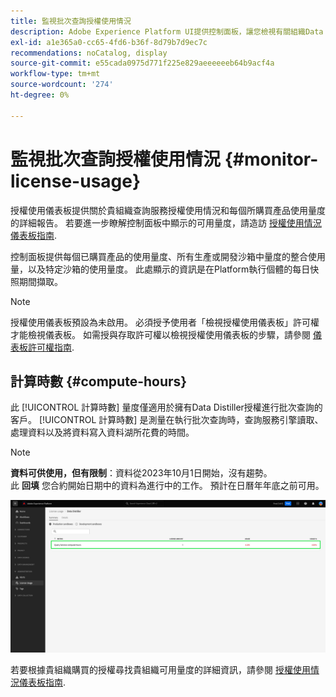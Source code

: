 ```yaml
---
title: 監視批次查詢授權使用情況
description: Adobe Experience Platform UI提供控制面板，讓您檢視有關組織Data Distiller授權使用情況的重要資訊。
exl-id: a1e365a0-cc65-4fd6-b36f-8d79b7d9ec7c
recommendations: noCatalog, display
source-git-commit: e55cada0975d771f225e829aeeeeeeb64b9acf4a
workflow-type: tm+mt
source-wordcount: '274'
ht-degree: 0%

---
```


# 監視批次查詢授權使用情況 {#monitor-license-usage}

授權使用儀表板提供關於貴組織查詢服務授權使用情況和每個所購買產品使用量度的詳細報告。 若要進一步瞭解控制面板中顯示的可用量度，請造訪 [授權使用情況儀表板指南](../../dashboards/guides/license-usage.md#available-metrics).

控制面板提供每個已購買產品的使用量度、所有生產或開發沙箱中量度的整合使用量，以及特定沙箱的使用量度。 此處顯示的資訊是在Platform執行個體的每日快照期間擷取。

>[!NOTE]
>
>授權使用儀表板預設為未啟用。 必須授予使用者「檢視授權使用儀表板」許可權才能檢視儀表板。 如需授與存取許可權以檢視授權使用儀表板的步驟，請參閱 [儀表板許可權指南](../../dashboards/permissions.md).

## 計算時數 {#compute-hours}

此 [!UICONTROL 計算時數] 量度僅適用於擁有Data Distiller授權進行批次查詢的客戶。 [!UICONTROL 計算時數] 是測量在執行批次查詢時，查詢服務引擎讀取、處理資料以及將資料寫入資料湖所花費的時間。

>[!NOTE]
>
>**資料可供使用，但有限制**：資料從2023年10月1日開始，沒有趨勢。<br>此 **回填** 您合約開始日期中的資料為進行中的工作。 預計在日曆年年底之前可用。

![強調顯示計算時數量度的授權使用儀表板。](../images/data-distiller/compute-hours.png)

若要根據貴組織購買的授權尋找貴組織可用量度的詳細資訊，請參閱 [授權使用情況儀表板指南](../../dashboards/guides/license-usage.md).
